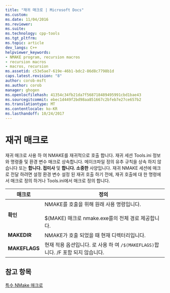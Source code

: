 ```yaml
---
title: "재귀 매크로 | Microsoft Docs"
ms.custom: 
ms.date: 11/04/2016
ms.reviewer: 
ms.suite: 
ms.technology: cpp-tools
ms.tgt_pltfrm: 
ms.topic: article
dev_langs: C++
helpviewer_keywords:
- NMAKE program, recursion macros
- recursion macros
- macros, recursion
ms.assetid: c53e5ae7-619e-46b1-bdc2-86d8c7798b1d
caps.latest.revision: "8"
author: corob-msft
ms.author: corob
manager: ghogen
ms.openlocfilehash: 41354c34fb21da7f568718489495991cbd1bae43
ms.sourcegitcommit: ebec1d449f2bd98aa851667c2bfeb7e27ce657b2
ms.translationtype: MT
ms.contentlocale: ko-KR
ms.lasthandoff: 10/24/2017
---
```

# <a name="recursion-macros"></a>재귀 매크로
재귀 매크로 사용 하 여 NMAKE를 재귀적으로 호출 합니다. 재귀 세션 Tools.ini 정보와 명령줄 및 환경 변수 매크로 상속합니다. 메이크파일 정의 유추 규칙을 상속 하지 않습니다 또는 **합니다. 접미사** 및 **합니다. 소중한** 사양입니다. 재귀 NMAKE 세션에 매크로 전달 하려면 설정 환경 변수 설정 된 재귀 호출 하기 전에, 재귀 호출에 대 한 명령에서 매크로 정의 하거나 Tools.ini에서 매크로 정의 합니다.  
  
|매크로|정의|  
|-----------|----------------|  
|**확인**|NMAKE를 호출을 위해 원래 사용 명령입니다.<br /><br /> $(MAKE) 매크로 nmake.exe를의 전체 경로 제공합니다.|  
|**MAKEDIR**|NMAKE가 호출 되었을 때 현재 디렉터리입니다.|  
|**MAKEFLAGS**|현재 적용 옵션입니다. 로 사용 하 여 `/$(MAKEFLAGS)`합니다.  /F 포함 되지 않습니다.|  
  
## <a name="see-also"></a>참고 항목  
 [특수 NMake 매크로](../build/special-nmake-macros.md)